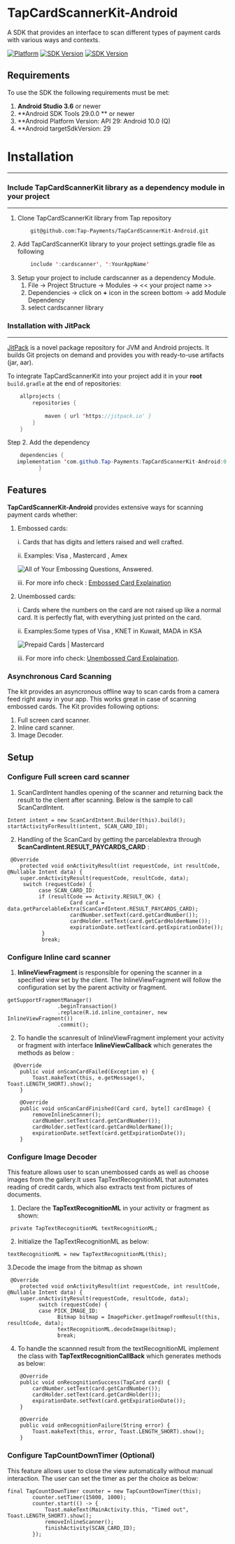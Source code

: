 # TapCardScannerKit-Android
A SDK that provides an interface to scan different types of payment cards with various ways and contexts.

[![Platform](https://img.shields.io/badge/platform-Android-inactive.svg?style=flat)](https://github.com/Tap-Payments/TapCardScannerKit-Android.git)
[![SDK Version](https://img.shields.io/badge/minSdkVersion-19-blue.svg)](https://stuff.mit.edu/afs/sipb/project/android/docs/reference/packages.html)
[![SDK Version](https://img.shields.io/badge/targetSdkVersion-29-informational.svg)](https://stuff.mit.edu/afs/sipb/project/android/docs/reference/packages.html)

## Requirements

To use the SDK the following requirements must be met:

1. **Android Studio 3.6** or newer
2. **Android SDK Tools 29.0.0 ** or newer
3. **Android Platform Version: API 29: Android 10.0 (Q)
4. **Android targetSdkVersion: 29

# Installation
---
<a name="include_library_to_code_locally"></a>
### Include TapCardScannerKit library as a dependency module in your project
---
1. Clone TapCardScannerKit library from Tap repository
   ```
       git@github.com:Tap-Payments/TapCardScannerKit-Android.git
    ```
2. Add TapCardScannerKit library to your project settings.gradle file as following
    ```java
        include ':cardscanner', ':YourAppName'
    ```
3. Setup your project to include cardscanner as a dependency Module.
   1. File -> Project Structure -> Modules -> << your project name >>
   2. Dependencies -> click on **+** icon in the screen bottom -> add Module Dependency
   3. select cardscanner library

<a name="installation_with_jitpack"></a>
### Installation with JitPack
---
[JitPack](https://jitpack.io/) is a novel package repository for JVM and Android projects. It builds Git projects on demand and provides you with ready-to-use artifacts (jar, aar).

To integrate TapCardScannerKit into your project add it in your **root** `build.gradle` at the end of repositories:
```java
	allprojects {
		repositories {
			
			maven { url 'https://jitpack.io' }
		}
	}
```
Step 2. Add the dependency
```java
	dependencies {
   implementation 'com.github.Tap-Payments:TapCardScannerKit-Android:0.0.12'
          }
```
## Features
**TapCardScannerKit-Android** provides extensive ways for scanning payment cards whether:

1. Embossed cards:

   i. Cards that has digits and letters raised and well crafted.

   ii. Examples: Visa , Mastercard , Amex

    ![All of Your Embossing Questions, Answered.](https://www.cardsource.com/hs-fs/hubfs/Images%20for%20sharing%20(bigger%20files)/shutterstock_613618706%20(1).jpg?width=400&name=shutterstock_613618706%20(1).jpg)

   iii. For more info check : [Embossed Card Explaination](https://www.creditcards.com/credit-card-news/glossary/termembossed.php)

2. Unembossed cards:

   i. Cards where the numbers on the card are not raised up like a normal card. It is perfectly flat, with everything just           printed on the card.

   ii. Examples:Some types of Visa , KNET in Kuwait, MADA in KSA

   ![Prepaid Cards | Mastercard](https://www.mastercard.ca/en-ca/consumers/find-card-products/prepaid-cards/_jcr_content/contentpar/herolight/image.adaptive.479.high.png/1516312754375.png)

   iii. For more info check: [Unembossed Card Explaination](https://www.commercebank.com/sharedcontent/pdfs/merchant-online/MerchantOnline_winter07.pdf).

### Asynchronous Card Scanning

The kit provides an asyncronous offline way to scan cards from a camera feed right away in your app. This works great in case of scanning embossed cards. The Kit provides following options:

1. Full screen card scanner.
2. Inline card scanner.
3. Image Decoder.

## Setup
### Configure Full screen card scanner
1. ScanCardIntent handles opening of the scanner and returning back the result to the client after scanning.
Below is the sample to call  ScanCardIntent.
```
Intent intent = new ScanCardIntent.Builder(this).build();
startActivityForResult(intent, SCAN_CARD_ID);
```
2. Handling of the ScanCard by getting the parcelablextra through **ScanCardIntent.RESULT_PAYCARDS_CARD** :
```
 @Override
    protected void onActivityResult(int requestCode, int resultCode, @Nullable Intent data) {
    super.onActivityResult(requestCode, resultCode, data);
     switch (requestCode) {
          case SCAN_CARD_ID:
          if (resultCode == Activity.RESULT_OK) {
                    Card card = data.getParcelableExtra(ScanCardIntent.RESULT_PAYCARDS_CARD);
                    cardNumber.setText(card.getCardNumber());
                    cardHolder.setText(card.getCardHolderName());
                    expirationDate.setText(card.getExpirationDate());
           }
           break;
```

### Configure Inline card scanner
1. **InlineViewFragment** is responsible for opening the scanner in a specified view set by the client.
The InlineViewFragment will follow the configuration set by the parent activity or fragment.
```
getSupportFragmentManager()
                .beginTransaction()
                .replace(R.id.inline_container, new InlineViewFragment())
                .commit();
```
2. To handle the scanresult of InlineViewFragment implement your activity or fragment with interface
  **InlineViewCallback** which generates the methods as below :
```
  @Override
    public void onScanCardFailed(Exception e) {
        Toast.makeText(this, e.getMessage(), Toast.LENGTH_SHORT).show();
    }

    @Override
    public void onScanCardFinished(Card card, byte[] cardImage) {
        removeInlineScanner();
        cardNumber.setText(card.getCardNumber());
        cardHolder.setText(card.getCardHolderName());
        expirationDate.setText(card.getExpirationDate());
    }
```
### Configure Image Decoder
This feature allows user to scan unembossed cards as well as choose images from the gallery.It uses
TapTextRecognitionML that automates reading of credit cards, which also extracts text from pictures of documents.

1. Declare the **TapTextRecognitionML** in your activity or fragment as shown:
```
 private TapTextRecognitionML textRecognitionML;
```
2. Initialize the TapTextRecognitionML as below:
```
textRecognitionML = new TapTextRecognitionML(this);
```
3.Decode the image from the bitmap as shown
```
 @Override
    protected void onActivityResult(int requestCode, int resultCode, @Nullable Intent data) {
    super.onActivityResult(requestCode, resultCode, data);
          switch (requestCode) {
          case PICK_IMAGE_ID:
                Bitmap bitmap = ImagePicker.getImageFromResult(this, resultCode, data);
                textRecognitionML.decodeImage(bitmap);
                break;
```
4. To handle the scannned result from the textRecognitionML implement the class with **TapTextRecognitionCallBack**
which generates methods as below:
```
    @Override
    public void onRecognitionSuccess(TapCard card) {
        cardNumber.setText(card.getCardNumber());
        cardHolder.setText(card.getCardHolder());
        expirationDate.setText(card.getExpirationDate());
    }

    @Override
    public void onRecognitionFailure(String error) {
        Toast.makeText(this, error, Toast.LENGTH_SHORT).show();
    }
```
### Configure TapCountDownTimer (Optional)
This feature allows user to close the view automatically without manual interaction.
The user can set the timer as per the choice as below:
```
final TapCountDownTimer counter = new TapCountDownTimer(this);
        counter.setTimer(15000, 1000);
        counter.start(() -> {
            Toast.makeText(MainActivity.this, "Timed out", Toast.LENGTH_SHORT).show();
            removeInlineScanner();
            finishActivity(SCAN_CARD_ID);
        });
```